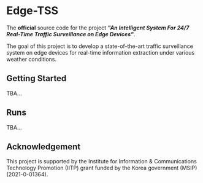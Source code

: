 # Edge-TSS

The **official** source code for the project _**"An Intelligent System For 24/7 
Real-Time Traffic Surveillance on Edge Devices"**_.

The goal of this project is to develop a state-of-the-art traffic surveillance 
system on edge devices for real-time information extraction under various 
weather conditions.


## Getting Started
TBA...


## Runs
TBA...


## Acknowledgement
This project is supported by the Institute for Information & Communications 
Technology Promotion (IITP) grant funded by the Korea government (MSIP) 
(2021-0-01364).

